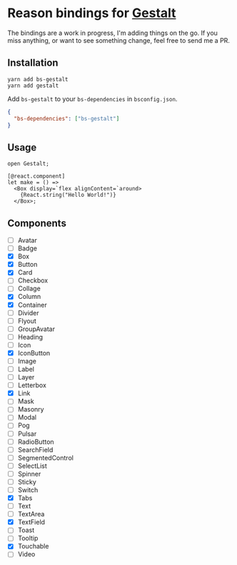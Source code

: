 # Reason bindings for [Gestalt](https://github.com/pinterest/gestalt)

The bindings are a work in progress, I'm adding things on the go. If you miss anything, or want to see something change, feel free to send me a PR.

## Installation
```
yarn add bs-gestalt
yarn add gestalt
```

Add `bs-gestalt` to your `bs-dependencies` in `bsconfig.json`.

```json
{
  "bs-dependencies": ["bs-gestalt"]
}
```

## Usage

```reason
open Gestalt;

[@react.component]
let make = () =>
  <Box display=`flex alignContent=`around>
    {React.string("Hello World!")}
  </Box>;
```

## Components

* [ ] Avatar
* [ ] Badge
* [x] Box
* [x] Button
* [x] Card
* [ ] Checkbox
* [ ] Collage
* [x] Column
* [x] Container
* [ ] Divider
* [ ] Flyout
* [ ] GroupAvatar
* [ ] Heading
* [ ] Icon
* [x] IconButton
* [ ] Image
* [ ] Label
* [ ] Layer
* [ ] Letterbox
* [x] Link
* [ ] Mask
* [ ] Masonry
* [ ] Modal
* [ ] Pog
* [ ] Pulsar
* [ ] RadioButton
* [ ] SearchField
* [ ] SegmentedControl
* [ ] SelectList
* [ ] Spinner
* [ ] Sticky
* [ ] Switch
* [x] Tabs
* [ ] Text
* [ ] TextArea
* [x] TextField
* [ ] Toast
* [ ] Tooltip
* [x] Touchable
* [ ] Video
